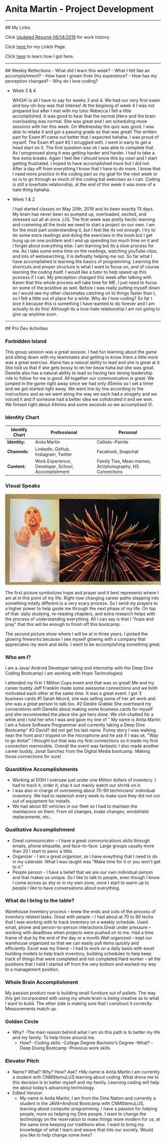 # Anita Martin - Project Development

<hr />
## My Links

Click [Updated R&eacute;sum&eacute; 06/14/2019](ResumeEdited06042019.pdf) for work history.

Click <a href= "https://www.linkedin.com/in/anita-martin-84bb78183/"> here <a/> for my LinkIn Page.

Click [here](bio.md) to learn how I got here.

<hr />
## Weekly Reflections
 - What did I learn this week?
 - What I felt like an accomplishment?
 - How have I grown from this expereince?
 - How has my perception changed?
 - Why do I love coding?
  
  - Week 3 & 4
    <p>WHOA! is all I have to say for weeks 3 and 4. We had our very first exam and boy-oh-boy was that intense! At the beginnig of week 4 I was not prepared but after I met with my tutor Rebecca I felt a little accomplished. It was good to hear that the normal jitters and the brain overloading was normal. She was great and I am scheduling more sessions with her this week. On Wednesday the quiz was good. I was able to retake it and got a passing grade so that was great! The written part for Exam #1 came out better that I expected hahaha. I was proud of myself. The Exam #1 part #2 I struggled with. I went in early to get a head start on it. The first question was ok I was able to complete that. As I progressed along it was getting harder and harder. I had to take a few extra breaks. Again I feel like I should know this by now! and I start getting frustrated. I hoped to have accomplished more but I did not. After a day off from everything I know that I have to do more. I know that I need more practice in the coding part so my goal for the next week or so is to go through as much of the coding bat exercises as I can. Coding is still a love/hate relationship, at the end of this week it was more of a hate thing hahaha.
    
  
  - Week 1 & 2
    <p>I had started classes on May 20th, 2019 and its been exactly 13 days. My brain has never been so pumped up, overloaded, excited, and stressed out all at once. LOL The first week was pretty hectic learning and cramming all the tools we need to start a project on our own. I am for the most part understanding it, but I feel like its not enough. I try to do some extra readings and doing the exercises in the book but I get hung up on one problem and I end up spending too much time on it and I forget about everything else. I am learning but its a slow process for me. As I take some extra time on the readings, watching youTube clips, and lots of websearching, it is definatly helping me out. So far what I have accomplished is learning the basics of programming. Learning the shortcuts and proper structure is what I want to focus on, and of course learning the coding itself. I would like a tutor to help speed up this pcocess if I can. My preception changed this week after talking with Karen that this whole process will take time for ME. I just need to focus on some of the postitive as well. Before I was really putting myself down as I would see my other classmates catching on to things faster than I, so I felt a little out of place for a while. Why do I love coding? So far I love it because this is something I have wanted to do forever and I am actually to do this! Although its a love-hate relationship I am not going to give up anytime soon.</p>
  
<hr />
## Pro Dev Activities

### Forbidden Island
 <p> This group session was a great session. I had fun learning about the game and sitting down with my teammates and getting to know them a little more was a great exercise. Alana has a natural ability to lead and she is great at it. She told us that if she gets bossy to let her know haha but she was great. Denelle also has a natural ability to lead so having two strong leadership role to follow for me is good. All together our communication is great. We jumped in the game right away since we had only 45mins so I set a timer and we got started right away. We went line by line according to the instructions and as we went along the way we each had a stragety and we voiced it and if someone had a better idea we collobrated it and we won. We finised right about 44mins and some seconds so we accomplised it!.</p>  

### Identity Chart

| Identify Chart| Professional  | Personal     |
| ------------- | ------------- | -------------|
| <strong>Identity:</strong>     | Anita Martin  | Callisto-Painite|
| <strong>Channels:</strong>     | LinkedIn, GitHub, Instagram, Twitter | Facebook, Snapchat |
| <strong>Content:</strong>      |Work Experience, Developer, School, Accomplishment |Family Ties, Mean memes, Art/photography, HS Connections|

### Visual Speaks
![Visual Speaks](IdentityPic.jpg)
<p>The first picture symbolizes hope and prayer and it best represents where I am at in this point of my life. Right now changing career paths stepping into something totally different is a very scary process. So I send my prayers to a higher power to help guide me through the next phase of my life. On top of that: daily studying, re-reading chapters, and extra research helps with the process of understanding everything. All I can say is that I "hope and pray" that this will be enough to finish off this bootcamp.</p>
<p> The second picture show where I will be at in three years. I picked the glowing fireworks because I see myself glowing with a company that appreciates my work and skills. I want to be accomplishing something great.</p>

### Who am I?
 <p> I am a Java/ Android Developer taking and internship with the Deep Dive Coding Bootcamp( I am working with Hope Technologies)</p>
 <p> I attended my first 1 Million Cups event and that was so great! Me and my career buddy Jeff Franklin made some awesome connections and we both motivated each other at the same time. It was a great event. I got 3 business cards #1 Sarah Mcord, she was selling some of her art work and she was a great person to talk too. #2 Deidre Grabke She overheard my converstions with Denelle about making some business cards for myself and she recommeded the place she got hers done. We chit-chatted for a while and I told her who I was and gave my line of " My name is Anita Martin I am a future Software Programmer and currently taking a Deep Dive Bootcamp" #3 David? did not get his last name. Funny story I was walking near the front and I tripped on the microphone and he ask if I was ok. "Way to go Anita!" I thought but that was my first connections so it made my first connection memorable. Overall the event was fantastic I also made another career buddy, Janal Sanchez from the Digital Media bootcamp. Making those connections for sure!</p>

### Quanititive Accomplishments
   - Working at DISH I oversaw just under one Million dollars of inventory. I had to track it, order it, ship it out mainly watch our shrink on it.
   - I was also in charge of overseeing about 70-90 technicians’ individual inventory. We had to replenish every week to make sure they did not run out of equipment for installs.
   - We had about 90 vehicles in our fleet so I had to maintain the maintacnce on them. From oil changes, brake changes, windshield replacements, etc..

### Qualitative Accomplishment
   - Great communicator – I have a great communications skills through emails, phone etiquette, and face-to-face. Large groups usually more than 20 I start to panic a little. 
   - Organizer - I am a great organizer, as I have eveything that I need to do in my calender. What I was taught was "Make time for it or you won't get to it."
   - People person - I have a belief that we are our own individual person and that makes us unique. So I like to talk to people, even though I know I come across as shy or in my own zone, once I start to warm up to people I like to have conversations about everything.
    
### What do I bring to the table?
<p>Warehouse Inventory process – knew the ends and outs of the process of inventory related tasks.
Great with people – I had about at 70 to 90 techs that I was working with to track inventory on a weekly schedule. Used email, phone and person-to-person interactions.Great under pressure – working with deadlines when projects were pushed on to me. Had a time frame of due by the end of the day or a month.Well organized – kept our warehouse organized so that we can easily pull items quickly and efficiently.
Excel was my friend – I had to work on a daily basis with excel building models to help track inventory, building schedules to help keep track of things that were completed and not completed.Hard worker – all the positions that I held I started off from the very bottom and worked my way to a management position.</p>

    
### Whole Brain Accomplishment
<p>My passion product now is building small furniture out of pallets. The way this get incorporated with using my whole brain is being creative as to what I want to build. The other side is making sure that I construct it correctly. Measurements match up.</p>

    
    
### Golden Circle
 - Why?
   -The main reason behind what I am on this path is to better my life and my family. To help those around me.
   - How?
     -Coding skills
     -College Degree Bachelor’s Degree 
   -What?
     -Deep Diving Bootcamp
     -Previous work skills
    
### Elevator Pitch
 * Name? What? Why? How? Ask?
   *My name is Anita Martin I am currently a student with CNMStemuLUS learning about coding. What drove me to this decision is to better myself and my family. Learning coding will help me about today’s advancing technology.
 * Edited Version
   * My name is Anita Martin, I am from the Dine Nation and currently a student in the JAVA+Android Bootcamp with CNMStemuLUS, learning about computer programming. I have a passion for helping people, more so helping my Dine people. I want to change the technology on the reservation to make things more modern for us, at the same time keeping our traditions alive. I want to bring my knowledge of what I learn and weave that into our society. Would you like to help change some lives?

